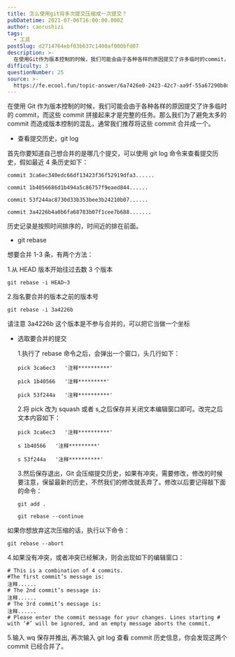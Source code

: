 ```yaml
---
title: 怎么使用git将多次提交压缩成一次提交？
pubDatetime: 2021-07-06T16:00:00.000Z
author: caorushizi
tags:
  - 工具
postSlug: d2714764ebf03b637c1400af000bfd07
description: >-
  在使用Git作为版本控制的时候，我们可能会由于各种各样的原因提交了许多临时的commit，而这些commit拼接起来才是完整的任务。那么我们为了避免太多的commit而造成版本控制的混乱，通常我们推荐
difficulty: 3
questionNumber: 25
source: >-
  https://fe.ecool.fun/topic-answer/6a7426e0-2423-42c7-aa9f-55a67290b8db?orderBy=updateTime&order=desc&tagId=29
---
```


在使用 Git 作为版本控制的时候，我们可能会由于各种各样的原因提交了许多临时的 commit，而这些 commit 拼接起来才是完整的任务。那么我们为了避免太多的 commit 而造成版本控制的混乱，通常我们推荐将这些 commit 合并成一个。

- 查看提交历史，git log

首先你要知道自己想合并的是哪几个提交，可以使用 git log 命令来查看提交历史，假如最近 4 条历史如下：

    commit 3ca6ec340edc66df13423f36f52919dfa3......

    commit 1b4056686d1b494a5c86757f9eaed844......

    commit 53f244ac8730d33b353bee3b24210b07......

    commit 3a4226b4a0b6fa68783b07f1cee7b688.......

历史记录是按照时间排序的，时间近的排在前面。

- git rebase

想要合并 1-3 条，有两个方法：

1.从 HEAD 版本开始往过去数 3 个版本

    git rebase -i HEAD~3

2.指名要合并的版本之前的版本号

    git rebase -i 3a4226b

请注意 3a4226b 这个版本是不参与合并的，可以把它当做一个坐标

- 选取要合并的提交

  1.执行了 rebase 命令之后，会弹出一个窗口，头几行如下：

      pick 3ca6ec3   '注释**********'

      pick 1b40566   '注释*********'

      pick 53f244a   '注释**********'

  2.将 pick 改为 squash 或者 s,之后保存并关闭文本编辑窗口即可。改完之后文本内容如下：

      pick 3ca6ec3   '注释**********'

      s 1b40566   '注释*********'

      s 53f244a   '注释**********'

  3.然后保存退出，Git 会压缩提交历史，如果有冲突，需要修改，修改的时候要注意，保留最新的历史，不然我们的修改就丢弃了。修改以后要记得敲下面的命令：

      git add .

      git rebase --continue

如果你想放弃这次压缩的话，执行以下命令：

    git rebase --abort

4.如果没有冲突，或者冲突已经解决，则会出现如下的编辑窗口：

    # This is a combination of 4 commits.
    #The first commit’s message is:
    注释......
    # The 2nd commit’s message is:
    注释......
    # The 3rd commit’s message is:
    注释......
    # Please enter the commit message for your changes. Lines starting # with ‘#’ will be ignored, and an empty message aborts the commit.

5.输入 wq 保存并推出, 再次输入 git log 查看 commit 历史信息，你会发现这两个 commit 已经合并了。
